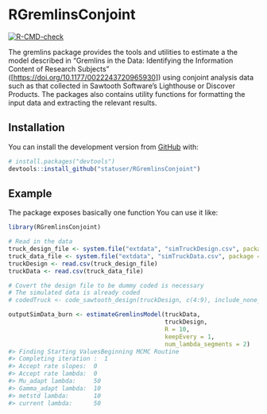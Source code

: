 
<!-- README.md is generated from README.Rmd. Please edit that file -->

# RGremlinsConjoint

<!-- badges: start -->

[![R-CMD-check](https://github.com/statuser/RGremlinsConjoint/workflows/R-CMD-check/badge.svg)](https://github.com/statuser/RGremlinsConjoint/actions)
<!-- badges: end -->

The gremlins package provides the tools and utilities to estimate a the
model described in “Gremlins in the Data: Identifying the Information
Content of Research Subjects”
(\[<https://doi.org/10.1177/0022243720965930>\]) using conjoint analysis
data such as that collected in Sawtooth Software’s Lighthouse or
Discover Products. The packages also contains utility functions for
formatting the input data and extracting the relevant results.

## Installation

<!-- You can install the released version of RGremlinsConjoint from [CRAN](https://CRAN.R-project.org) with: -->

<!-- ``` r -->

<!-- install.packages("RGremlinsConjoint") -->

<!-- ``` -->

You can install the development version from
[GitHub](https://github.com/) with:

``` r
# install.packages("devtools")
devtools::install_github("statuser/RGremlinsConjoint")
```

## Example

The package exposes basically one function You can use it like:

``` r
library(RGremlinsConjoint)

# Read in the data
truck_design_file <- system.file("extdata", "simTruckDesign.csv", package = "RGremlinsConjoint")
truck_data_file <- system.file("extdata", "simTruckData.csv", package = "RGremlinsConjoint")
truckDesign <- read.csv(truck_design_file)
truckData <- read.csv(truck_data_file)

# Covert the design file to be dummy coded is necessary
# The simulated data is already coded
# codedTruck <- code_sawtooth_design(truckDesign, c(4:9), include_none_option=TRUE)

outputSimData_burn <- estimateGremlinsModel(truckData,
                                            truckDesign,
                                            R = 10,
                                            keepEvery = 1,
                                            num_lambda_segments = 2)
#> Finding Starting ValuesBeginning MCMC Routine
#> Completing iteration :  1 
#> Accept rate slopes:  0 
#> Accept rate lambda:  0 
#> Mu_adapt lambda:     50 
#> Gamma_adapt lambda:  10 
#> metstd lambda:       10 
#> current lambda:      50
```
